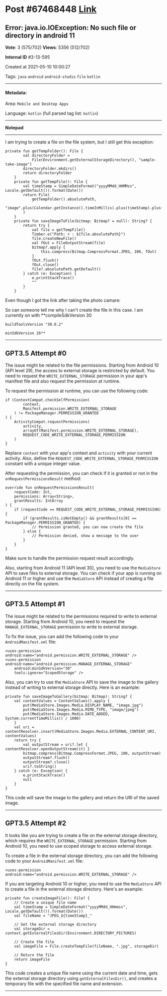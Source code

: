 
# Post \#67468448 [Link](https://stackoverflow.com/questions/67468448/)

## Error: java.io.IOException: No such file or directory in android 11

**Vote**: 3 (575/702) **Views**: 5356 (512/702) 

**Internal ID** \#3-13-595

Created at 2021-05-10 10:00:27

Tags: `java` `android` `android-studio` `file` `kotlin`

----------

#### Metadata:

Area: `Mobile and Desktop Apps`

Language: `kotlin` (full parsed tag list: `kotlin`)

----------

**Notepad**


----------

I am trying to create a file on the file system, but I still get this exception:
```
private fun getTempFolder(): File {
        val directoryFolder =
            File(Environment.getExternalStorageDirectory(), "sample-take-image")
        directoryFolder.mkdirs()
        return directoryFolder
    }
    private fun getTempFile(): File {
        val timeStamp = SimpleDateFormat("yyyyMMdd_HHMMss", Locale.getDefault()).format(Date())
        return File(
            getTempFolder().absolutePath,
            "image".plus(Calendar.getInstance().timeInMillis).plus(timeStamp).plus(".jpg")
        )
    }
    private fun saveImageToFile(bitmap: Bitmap? = null): String? {
        return try {
            val file = getTempFile()
            Timber.e("Path: + : ${file.absolutePath}")
            file.createNewFile()
            val fOut = FileOutputStream(file)
            bitmap?.apply {
                this.compress(Bitmap.CompressFormat.JPEG, 100, fOut)
            }
            fOut.flush()
            fOut.close()
            file?.absolutePath.getDefault()
        } catch (e: Exception) {
            e.printStackTrace()
            ""
        }
    }
```

Even though I got the link after taking the photo camare:

So can someone tell me why I can't create the file in this case. I am currently on 
with
**compileSdkVersion 30
```
buildToolsVersion "30.0.2"

minSdkVersion 26**
```



----------
        
## GPT3.5 Attempt \#0

The issue might be related to the file permissions. Starting from Android 10 (API level 29), the access to external storage is restricted by default. You need to request the `WRITE_EXTERNAL_STORAGE` permission in your app's manifest file and also request the permission at runtime.

To request the permission at runtime, you can use the following code:

```
if (ContextCompat.checkSelfPermission(
        context,
        Manifest.permission.WRITE_EXTERNAL_STORAGE
    ) != PackageManager.PERMISSION_GRANTED
) {
    ActivityCompat.requestPermissions(
        activity,
        arrayOf(Manifest.permission.WRITE_EXTERNAL_STORAGE),
        REQUEST_CODE_WRITE_EXTERNAL_STORAGE_PERMISSION
    )
}
```

Replace `context` with your app's context and `activity` with your current activity. Also, define the `REQUEST_CODE_WRITE_EXTERNAL_STORAGE_PERMISSION` constant with a unique integer value.

After requesting the permission, you can check if it is granted or not in the `onRequestPermissionsResult` method:

```
override fun onRequestPermissionsResult(
    requestCode: Int,
    permissions: Array<String>,
    grantResults: IntArray
) {
    if (requestCode == REQUEST_CODE_WRITE_EXTERNAL_STORAGE_PERMISSION) {
        if (grantResults.isNotEmpty() && grantResults[0] == PackageManager.PERMISSION_GRANTED) {
            // Permission granted, you can now create the file
        } else {
            // Permission denied, show a message to the user
        }
    }
}
```

Make sure to handle the permission request result accordingly.

Also, starting from Android 11 (API level 30), you need to use the `MediaStore` API to save files to external storage. You can check if your app is running on Android 11 or higher and use the `MediaStore` API instead of creating a file directly on the file system.

--------

## GPT3.5 Attempt \#1

The issue might be related to the permissions required to write to external storage. Starting from Android 10, you need to request the `MANAGE_EXTERNAL_STORAGE` permission to write to external storage. 

To fix the issue, you can add the following code to your `AndroidManifest.xml` file:

```
<uses-permission android:name="android.permission.WRITE_EXTERNAL_STORAGE" />
<uses-permission android:name="android.permission.MANAGE_EXTERNAL_STORAGE"
    android:minSdkVersion="30"
    tools:ignore="ScopedStorage" />
```

Also, you can try to use the `MediaStore` API to save the image to the gallery instead of writing to external storage directly. Here is an example:

```
private fun saveImageToGallery(bitmap: Bitmap): String? {
    val contentValues = ContentValues().apply {
        put(MediaStore.Images.Media.DISPLAY_NAME, "image.jpg")
        put(MediaStore.Images.Media.MIME_TYPE, "image/jpeg")
        put(MediaStore.Images.Media.DATE_ADDED, System.currentTimeMillis() / 1000)
    }
    val uri = contentResolver.insert(MediaStore.Images.Media.EXTERNAL_CONTENT_URI, contentValues)
    return try {
        val outputStream = uri?.let { contentResolver.openOutputStream(it) }
        bitmap.compress(Bitmap.CompressFormat.JPEG, 100, outputStream)
        outputStream?.flush()
        outputStream?.close()
        uri?.toString()
    } catch (e: Exception) {
        e.printStackTrace()
        null
    }
}
```

This code will save the image to the gallery and return the URI of the saved image.

--------

## GPT3.5 Attempt \#2

It looks like you are trying to create a file on the external storage directory, which requires the `WRITE_EXTERNAL_STORAGE` permission. Starting from Android 10, you need to use scoped storage to access external storage. 

To create a file in the external storage directory, you can add the following code to your `AndroidManifest.xml` file:

```
<uses-permission android:name="android.permission.WRITE_EXTERNAL_STORAGE" />
```

If you are targeting Android 10 or higher, you need to use the `MediaStore` API to create a file in the external storage directory. Here's an example:

```
private fun createImageFile(): File? {
    // Create a unique file name
    val timeStamp = SimpleDateFormat("yyyyMMdd_HHmmss", Locale.getDefault()).format(Date())
    val fileName = "JPEG_${timeStamp}_"

    // Get the external storage directory
    val storageDir = context.getExternalFilesDir(Environment.DIRECTORY_PICTURES)

    // Create the file
    val imageFile = File.createTempFile(fileName, ".jpg", storageDir)

    // Return the file
    return imageFile
}
```

This code creates a unique file name using the current date and time, gets the external storage directory using `getExternalFilesDir()`, and creates a temporary file with the specified file name and extension.

--------

